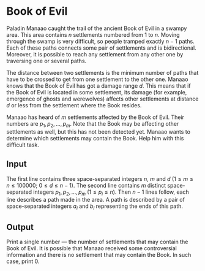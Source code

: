 # Book of Evil

Paladin Manaao caught the trail of the ancient Book of Evil in a swampy area. This area contains $n$ settlements numbered from $1$ to $n$. Moving through the swamp is very difficult, so people tramped exactly $n-1$ paths. Each of these paths connects some pair of settlements and is bidirectional. Moreover, it is possible to reach any settlement from any other one by traversing one or several paths.

The distance between two settlements is the minimum number of paths that have to be crossed to get from one settlement to the other one. Manaao knows that the Book of Evil has got a damage range $d$. This means that if the Book of Evil is located in some settlement, its damage (for example, emergence of ghosts and werewolves) affects other settlements at distance $d$ or less from the settlement where the Book resides.

Manaao has heard of $m$ settlements affected by the Book of Evil. Their numbers are $p_1, p_2, \ldots, p_m$. Note that the Book may be affecting other settlements as well, but this has not been detected yet. Manaao wants to determine which settlements may contain the Book. Help him with this difficult task.

## Input

The first line contains three space-separated integers $n$, $m$ and $d$ ($1 \le m \le n \le 100000$; $0 \le d \le n-1$). The second line contains $m$ distinct space-separated integers $p_1, p_2, \ldots, p_m$ ($1 \le p_i \le n$). Then $n-1$ lines follow, each line describes a path made in the area. A path is described by a pair of space-separated integers $a_i$ and $b_i$ representing the ends of this path.

## Output

Print a single number — the number of settlements that may contain the Book of Evil. It is possible that Manaao received some controversial information and there is no settlement that may contain the Book. In such case, print 0.